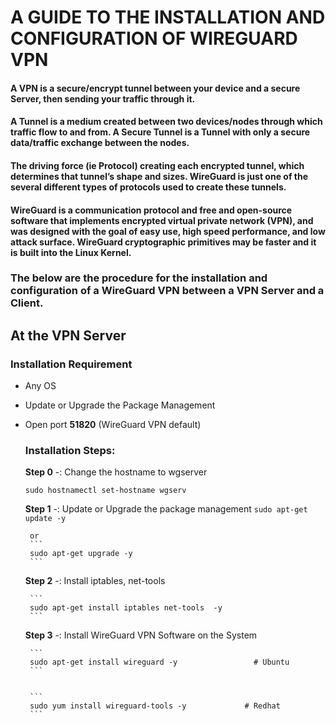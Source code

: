 
# A GUIDE TO THE INSTALLATION AND CONFIGURATION OF WIREGUARD VPN 

#### A VPN is a secure/encrypt tunnel between your device and a secure Server, then sending your traffic through it. 

#### A Tunnel is a medium created between two devices/nodes through which traffic flow to and from. A Secure Tunnel is a Tunnel with only a secure data/traffic exchange between the nodes.

#### The driving force (ie Protocol) creating each encrypted tunnel, which determines that tunnel’s shape and sizes. WireGuard is just one of the several different types of protocols used to create these tunnels.

#### WireGuard is a communication protocol and free and open-source software that implements encrypted virtual private network (VPN), and was designed with the goal of easy use, high speed performance, and low attack surface. WireGuard cryptographic primitives may be faster and it is built into the Linux Kernel.


### The below are the procedure for the installation and configuration of a WireGuard VPN between a VPN Server and a Client.

## At the VPN Server
   ### Installation Requirement
 - Any OS
 - Update or Upgrade the Package Management
 - Open port **51820** (WireGuard VPN default)

   ### Installation Steps:
    **Step 0** -:   Change the hostname to wgserver
      ```
      sudo hostnamectl set-hostname wgserv
      ```
      
      **Step 1** -:   Update or  Upgrade the package management
        ```
         sudo apt-get update -y  
        ```
        
        or
        ```
        sudo apt-get upgrade -y 
        ```
        
     **Step 2** -:   Install iptables,   net-tools
     
        ```
        sudo apt-get install iptables net-tools  -y 
        ```
        
     **Step 3** -:   Install WireGuard VPN Software on the System
     
        ```
        sudo apt-get install wireguard -y                 # Ubuntu  
        ```
        
        
        ```        
        sudo yum install wireguard-tools -y             # Redhat
        ```
        
        
        
        
